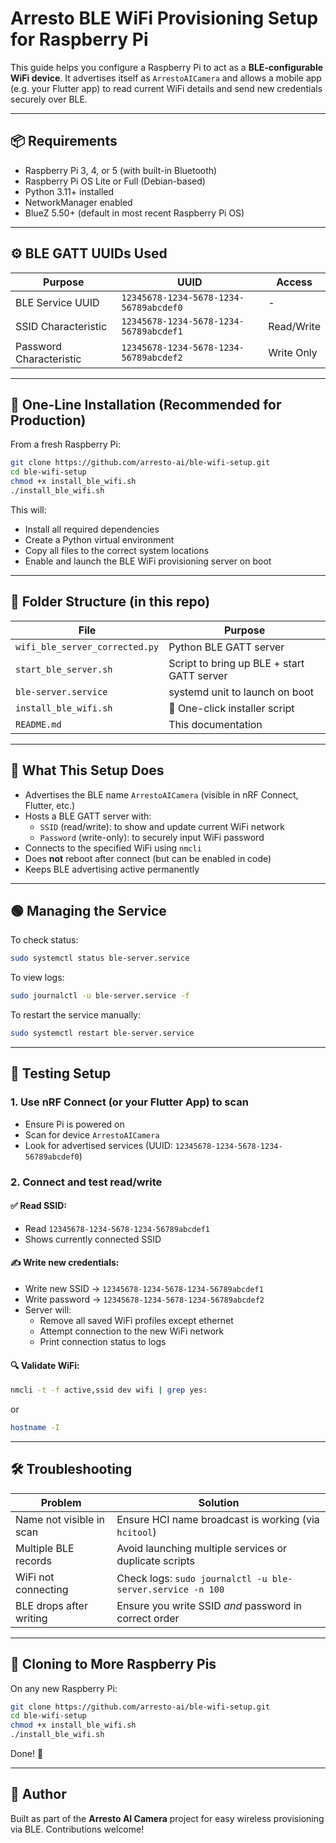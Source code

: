 # Arresto BLE WiFi Provisioning Setup for Raspberry Pi

This guide helps you configure a Raspberry Pi to act as a **BLE-configurable WiFi device**. It advertises itself as `ArrestoAICamera` and allows a mobile app (e.g. your Flutter app) to read current WiFi details and send new credentials securely over BLE.

---

## 📦 Requirements

- Raspberry Pi 3, 4, or 5 (with built-in Bluetooth)
- Raspberry Pi OS Lite or Full (Debian-based)
- Python 3.11+ installed
- NetworkManager enabled
- BlueZ 5.50+ (default in most recent Raspberry Pi OS)

---

## ⚙️ BLE GATT UUIDs Used

| Purpose              | UUID                                   | Access    |
|----------------------|----------------------------------------|-----------|
| BLE Service UUID     | `12345678-1234-5678-1234-56789abcdef0` | -         |
| SSID Characteristic  | `12345678-1234-5678-1234-56789abcdef1` | Read/Write|
| Password Characteristic | `12345678-1234-5678-1234-56789abcdef2` | Write Only|

---

## 🚀 One-Line Installation (Recommended for Production)

From a fresh Raspberry Pi:

```bash
git clone https://github.com/arresto-ai/ble-wifi-setup.git
cd ble-wifi-setup
chmod +x install_ble_wifi.sh
./install_ble_wifi.sh
```

This will:
- Install all required dependencies
- Create a Python virtual environment
- Copy all files to the correct system locations
- Enable and launch the BLE WiFi provisioning server on boot

---

## 📁 Folder Structure (in this repo)

| File                        | Purpose                                      |
|-----------------------------|----------------------------------------------|
| `wifi_ble_server_corrected.py` | Python BLE GATT server                     |
| `start_ble_server.sh`      | Script to bring up BLE + start GATT server  |
| `ble-server.service`       | systemd unit to launch on boot              |
| `install_ble_wifi.sh`      | 🔧 One-click installer script                |
| `README.md`                | This documentation                          |

---

## 🧠 What This Setup Does

- Advertises the BLE name `ArrestoAICamera` (visible in nRF Connect, Flutter, etc.)
- Hosts a BLE GATT server with:
  - `SSID` (read/write): to show and update current WiFi network
  - `Password` (write-only): to securely input WiFi password
- Connects to the specified WiFi using `nmcli`
- Does **not** reboot after connect (but can be enabled in code)
- Keeps BLE advertising active permanently

---

## 🟢 Managing the Service

To check status:
```bash
sudo systemctl status ble-server.service
```

To view logs:
```bash
sudo journalctl -u ble-server.service -f
```

To restart the service manually:
```bash
sudo systemctl restart ble-server.service
```

---

## 🧪 Testing Setup

### 1. Use nRF Connect (or your Flutter App) to scan
- Ensure Pi is powered on
- Scan for device `ArrestoAICamera`
- Look for advertised services (UUID: `12345678-1234-5678-1234-56789abcdef0`)

### 2. Connect and test read/write

#### ✅ Read SSID:
- Read `12345678-1234-5678-1234-56789abcdef1`
- Shows currently connected SSID

#### ✍️ Write new credentials:
- Write new SSID → `12345678-1234-5678-1234-56789abcdef1`
- Write password → `12345678-1234-5678-1234-56789abcdef2`
- Server will:
  - Remove all saved WiFi profiles except ethernet
  - Attempt connection to the new WiFi network
  - Print connection status to logs

#### 🔍 Validate WiFi:
```bash
nmcli -t -f active,ssid dev wifi | grep yes:
```
or
```bash
hostname -I
```

---

## 🛠 Troubleshooting

| Problem                          | Solution                                      |
|----------------------------------|-----------------------------------------------|
| Name not visible in scan         | Ensure HCI name broadcast is working (via `hcitool`) |
| Multiple BLE records             | Avoid launching multiple services or duplicate scripts |
| WiFi not connecting              | Check logs: `sudo journalctl -u ble-server.service -n 100` |
| BLE drops after writing          | Ensure you write SSID *and* password in correct order |

---

## 🔁 Cloning to More Raspberry Pis

On any new Raspberry Pi:
```bash
git clone https://github.com/arresto-ai/ble-wifi-setup.git
cd ble-wifi-setup
chmod +x install_ble_wifi.sh
./install_ble_wifi.sh
```
Done! 🎉

---

## 👋 Author

Built as part of the **Arresto AI Camera** project for easy wireless provisioning via BLE. Contributions welcome!

